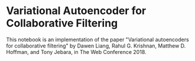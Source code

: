 # Variational Autoencoder for Collaborative Filtering
This notebook is an implementation of the paper "Variational autoencoders for collaborative filtering" by Dawen Liang, Rahul G. Krishnan, Matthew D. Hoffman, and Tony Jebara, in The Web Conference 2018.
